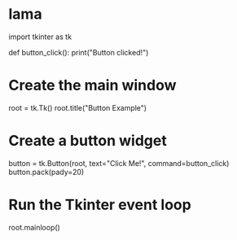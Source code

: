 # lama
import tkinter as tk

def button_click():
    print("Button clicked!")

# Create the main window
root = tk.Tk()
root.title("Button Example")

# Create a button widget
button = tk.Button(root, text="Click Me!", command=button_click)
button.pack(pady=20)

# Run the Tkinter event loop
root.mainloop()
